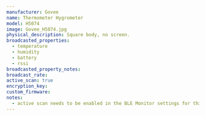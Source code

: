 ```yaml
---
manufacturer: Govee
name: Thermometer Hygrometer
model: H5074
image: Govee_H5074.jpg
physical_description: Square body, no screen.
broadcasted_properties:
  - temperature
  - humidity
  - battery
  - rssi
broadcasted_property_notes:
broadcast_rate:
active_scan: true
encryption_key:
custom_firmware:
notes:
  - active scan needs to be enabled in the BLE Monitor settings for this sensor to work.
---
```

